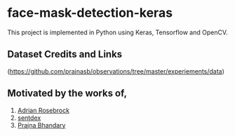 # face-mask-detection-keras

This project is implemented in Python using Keras, Tensorflow and OpenCV.

## Dataset Credits and Links

(https://github.com/prajnasb/observations/tree/master/experiements/data)

## Motivated by the works of,

1. [Adrian Rosebrock](https://www.pyimagesearch.com/2020/05/04/covid-19-face-mask-detector-with-opencv-keras-tensorflow-and-deep-learning/)
2. [sentdex](https://pythonprogramming.net/convolutional-neural-network-deep-learning-python-tensorflow-keras/)
3. [Prajna Bhandary](https://github.com/prajnasb/observations/tree/master/experiements/data)
